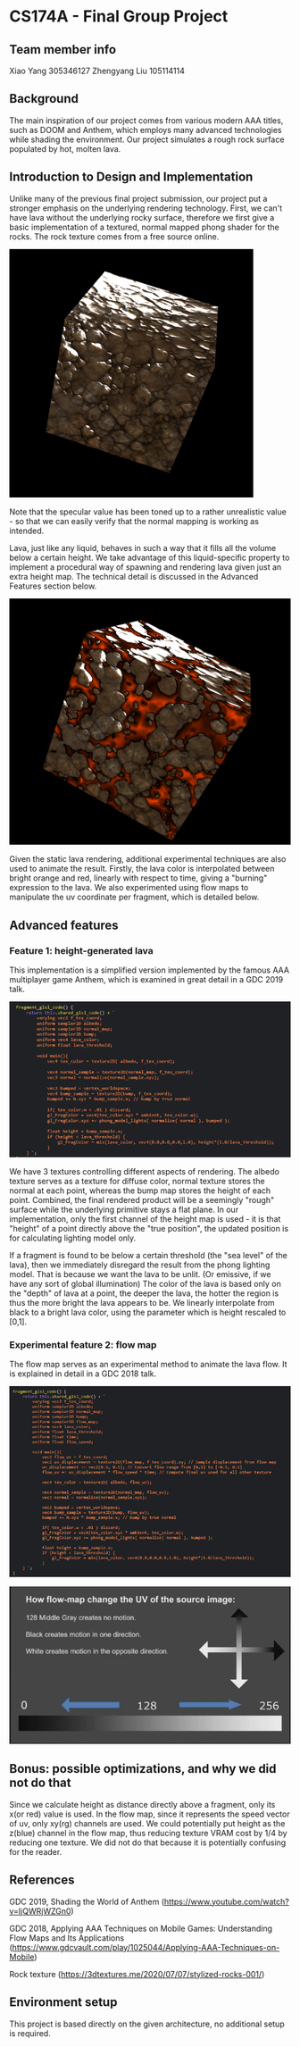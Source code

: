 # CS174A - Final Group Project

## Team member info

Xiao Yang 305346127
Zhengyang Liu 105114114

## Background

The main inspiration of our project comes from various modern AAA titles, such as DOOM and Anthem, which employs many advanced technologies while shading the environment. Our project simulates a rough rock surface populated by hot, molten lava.

## Introduction to Design and Implementation

Unlike many of the previous final project submission, our project put a stronger emphasis on the underlying rendering technology. First, we can't have lava without the underlying rocky surface, therefore we first give a basic implementation of a textured, normal mapped phong shader for the rocks. The rock texture comes from a free source online.

![image-20210322005147658](docs/rock.png)

Note that the specular value has been toned up to a rather unrealistic value - so that we can easily verify that the normal mapping is working as intended.

Lava, just like any liquid, behaves in such a way that it fills all the volume below a certain height. We take advantage of this liquid-specific property to implement a procedural way of spawning and rendering lava given just an extra height map. The technical detail is discussed in the Advanced Features section below.

![image-20210322005531511](docs/lava2.png)

Given the static lava rendering, additional experimental techniques are also used to animate the result. Firstly, the lava color is interpolated between bright orange and red, linearly with respect to time, giving a "burning" expression to the lava. We also experimented using flow maps to manipulate the uv coordinate per fragment, which is detailed below.

## Advanced features

### Feature 1: height-generated lava

This implementation is a simplified version implemented by the famous AAA multiplayer game Anthem, which is examined in great detail in a GDC 2019 talk.

![image-20210322011017940](docs\code_example_1.png)

We have 3 textures controlling different aspects of rendering. The albedo texture serves as a texture for diffuse color, normal texture stores the normal at each point, whereas the bump map stores the height of each point. Combined, the final rendered product will be a seemingly "rough" surface while the underlying primitive stays a flat plane. In our implementation, only the first channel of the height map is used - it is that "height" of a point directly above the "true position", the updated position is for calculating lighting model only.

If a fragment is found to be below a certain threshold (the "sea level" of the lava), then we immediately disregard the result from the phong lighting model. That is because we want the lava to be unlit. (Or emissive, if we have any sort of global illumination) The color of the lava is based only on the "depth" of lava at a point, the deeper the lava, the hotter the region is thus the more bright the lava appears to be. We linearly interpolate from black to a bright lava color, using the parameter which is height rescaled to [0,1].

### Experimental feature 2: flow map

The flow map serves as an experimental method to animate the lava flow. It is explained in detail in a GDC 2018 talk.

![image-20210322015413840](docs\code_example_2.png)

![image-20210322015656878](docs\flow_map_concept.png)



## Bonus: possible optimizations, and why we did not do that

Since we calculate height as distance directly above a fragment, only its x(or red) value is used. In the flow map, since it represents the speed vector of uv, only xy(rg) channels are used. We could potentially put height as the z(blue) channel in the flow map, thus reducing texture VRAM cost by 1/4 by reducing one texture. We did not do that because it is potentially confusing for the reader.

## References

GDC 2019, Shading the World of Anthem (https://www.youtube.com/watch?v=IjQWRjWZGn0)

GDC 2018, Applying AAA Techniques on Mobile Games: Understanding Flow Maps and Its Applications (https://www.gdcvault.com/play/1025044/Applying-AAA-Techniques-on-Mobile)

Rock texture (https://3dtextures.me/2020/07/07/stylized-rocks-001/)

## Environment setup

This project is based directly on the given architecture, no additional setup is required.